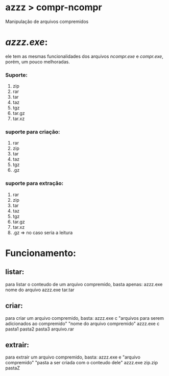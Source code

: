 # azzz > compr-ncompr
Manipulação de arquivos compremidos

# *azzz.exe*:
ele tem as mesmas funcionalidades dos arquivos *ncompr.exe* e *compr.exe*, porém, um pouco melhoradas.

### Suporte:
1. zip
2. rar
3. tar
4. taz
5. tgz
6. tar.gz
7. tar.xz

### suporte para criação:
1. rar
2. zip
3. tar
4. taz
5. tgz
6. .gz

### suporte para extração:
1. rar
2. zip
3. tar
4. taz
5. tgz
6. tar.gz
7. tar.xz
8. .gz => no caso seria a leitura

# Funcionamento:
## listar:
para listar o conteudo de um arquivo compremido, basta apenas:
azzz.exe nome do arquivo
azzz.exe tar.tar

## criar:
para criar um arquivo compremido, basta:
azzz.exe c "arquivos para serem adicionados ao compremido" "nome do arquivo compremido"
azzz.exe c pasta1 pasta2 pasta3 arquivo.rar

## extrair:
para extrair um arquivo compremido, basta:
azzz.exe e "arquivo compremido" "pasta a ser criada com o conteudo dele"
azzz.exe zip.zip pastaZ
